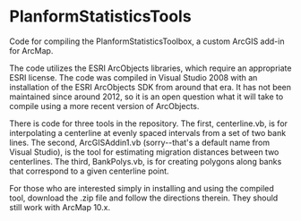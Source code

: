 # PlanformStatisticsTools
Code for compiling the PlanformStatisticsToolbox, a custom ArcGIS add-in for ArcMap.

The code utilizes the ESRI ArcObjects libraries, which require an appropriate ESRI license. The code was compiled in Visual Studio 2008 with an installation of the ESRI ArcObjects SDK from around that era.  It has not been maintained since around 2012, so it is an open question what it will take to compile using a more recent version of ArcObjects.

There is code for three tools in the repository.  The first, centerline.vb, is for interpolating a centerline at evenly spaced intervals from a set of two bank lines.  The second, ArcGISAddin1.vb (sorry--that's a default name from Visual Studio), is the tool for estimating migration distances between two centerlines.  The third, BankPolys.vb, is for creating polygons along banks that correspond to a given centerline point.

For those who are interested simply in installing and using the compiled tool, download the .zip file and follow the directions therein. They should still work with ArcMap 10.x.

